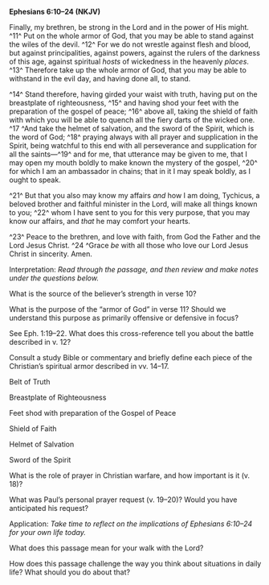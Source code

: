 **Ephesians 6:10–24 (NKJV)**

Finally, my brethren, be strong in the Lord and in the power of His might. ^11^ Put on the whole armor of God, that you may be able to stand against the wiles of the devil. ^12^ For we do not wrestle against flesh and blood, but against principalities, against powers, against the rulers of the darkness of this age, against spiritual *hosts* of wickedness in the heavenly *places*. ^13^ Therefore take up the whole armor of God, that you may be able to withstand in the evil day, and having done all, to stand.

^14^ Stand therefore, having girded your waist with truth, having put on the breastplate of righteousness, ^15^ and having shod your feet with the preparation of the gospel of peace; ^16^ above all, taking the shield of faith with which you will be able to quench all the fiery darts of the wicked one. ^17 ^And take the helmet of salvation, and the sword of the Spirit, which is the word of God; ^18^ praying always with all prayer and supplication in the Spirit, being watchful to this end with all perseverance and supplication for all the saints—^19^ and for me, that utterance may be given to me, that I may open my mouth boldly to make known the mystery of the gospel, ^20^ for which I am an ambassador in chains; that in it I may speak boldly, as I ought to speak.

^21^ But that you also may know my affairs *and* how I am doing, Tychicus, a beloved brother and faithful minister in the Lord, will make all things known to you; ^22^ whom I have sent to you for this very purpose, that you may know our affairs, and *that* he may comfort your hearts.

^23^ Peace to the brethren, and love with faith, from God the Father and the Lord Jesus Christ. ^24 ^Grace *be* with all those who love our Lord Jesus Christ in sincerity. Amen.

Interpretation: *Read through the passage, and then review and make notes under the questions below.*

What is the source of the believer’s strength in verse 10?

What is the purpose of the “armor of God” in verse 11? Should we understand this purpose as primarily offensive or defensive in focus?

See Eph. 1:19–22. What does this cross-reference tell you about the battle described in v. 12?

Consult a study Bible or commentary and briefly define each piece of the Christian’s spiritual armor described in vv. 14–17.

Belt of Truth

Breastplate of Righteousness

Feet shod with preparation of the Gospel of Peace

Shield of Faith

Helmet of Salvation

Sword of the Spirit

What is the role of prayer in Christian warfare, and how important is it (v. 18)?

What was Paul’s personal prayer request (v. 19–20)? Would you have anticipated his request?

Application: *Take time to reflect on the implications of Ephesians 6:10–24 for your own life today.*

What does this passage mean for your walk with the Lord?

How does this passage challenge the way you think about situations in daily life? What should you do about that?

